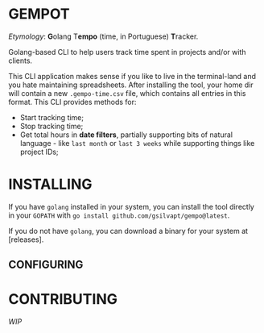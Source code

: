 # GEMPOT

_Etymology_: **G**olang T**empo** (time, in Portuguese) **T**racker.

Golang-based CLI to help users track time spent in projects and/or with clients.

This CLI application makes sense if you like to live in the terminal-land and you hate maintaining spreadsheets.
After installing the tool, your home dir will contain a new `.gempo-time.csv` file, which contains all entries in this 
format.
This CLI provides methods for:

- Start tracking time;
- Stop tracking time;
- Get total hours in **date filters**, partially supporting bits of natural language - like `last month` or `last 3 weeks` 
while supporting things like project IDs;


# INSTALLING

If you have `golang` installed in your system, you can install the tool directly in your `GOPATH` with `go install github.com/gsilvapt/gempo@latest`.

If you do not have `golang`, you can download a binary for your system at [releases].

## CONFIGURING

# CONTRIBUTING

_WIP_
